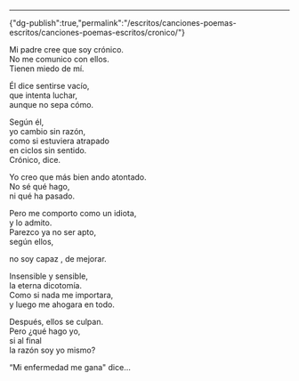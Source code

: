 ---
{"dg-publish":true,"permalink":"/escritos/canciones-poemas-escritos/canciones-poemas-escritos/cronico/"}

 

Mi padre cree que soy crónico.  
No me comunico con ellos.  
Tienen miedo de mí.

Él dice sentirse vacío,  
que intenta luchar,  
aunque no sepa cómo.

Según él,  
yo cambio sin razón,  
como si estuviera atrapado  
en ciclos sin sentido.  
Crónico, dice.

Yo creo que más bien ando atontado.  
No sé qué hago,  
ni qué ha pasado.

Pero me comporto como un idiota,  
y lo admito.  
Parezco ya no ser apto,  
según ellos,

no soy capaz , de mejorar.

Insensible y sensible,  
la eterna dicotomía.  
Como si nada me importara,  
y luego me ahogara en todo.

Después, ellos se culpan.  
Pero ¿qué hago yo,  
si al final  
la razón soy yo mismo?

“Mi enfermedad me gana" dice…
